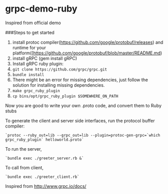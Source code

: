 # grpc-demo-ruby
Inspired from official demo

###Steps to get started

1. install protoc compiler(https://github.com/google/protobuf/releases) and runtime for your platform([https://github.com/google/protobuf/blob/master/README.md)
2. install gRPC (gem install gRPC)
3. Install gRPC ruby plugin:
  1. `git clone https://github.com/grpc/grpc.git`
  2.  `bundle install`
  3. There might be an error for missing dependencies, just follow the solution for installing missing dependencies.
  4. `make grpc_ruby_plugin`
  5. `cp bins/opt/grpc_ruby_plugin $SOMEWHERE_ON_PATH`
  
Now you are good to write your own .proto code, and convert them to Ruby stubs

To generate the client and server side interfaces, run the protocol buffer compiler:

    `protoc --ruby_out=lib --grpc_out=lib --plugin=protoc-gen-grpc=`which grpc_ruby_plugin` helloworld.proto`

To run the server,

    `bundle exec ./greeter_server.rb &`

To call from client,

    `bundle exec ./greeter_client.rb`

Inspired from http://www.grpc.io/docs/ 

